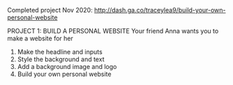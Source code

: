 Completed project Nov 2020: http://dash.ga.co/traceylea9/build-your-own-personal-website

PROJECT 1: BUILD A PERSONAL WEBSITE
Your friend Anna wants you to make a website for her
1. Make the headline and inputs
2. Style the background and text
3. Add a background image and logo
4. Build your own personal website

